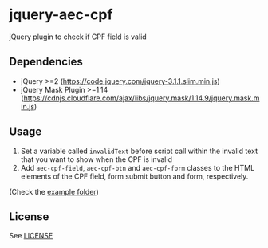 # jquery-aec-cpf
jQuery plugin to check if CPF field is valid

## Dependencies
- jQuery >=2 (https://code.jquery.com/jquery-3.1.1.slim.min.js)
- jQuery Mask Plugin >=1.14 (https://cdnjs.cloudflare.com/ajax/libs/jquery.mask/1.14.9/jquery.mask.min.js)

## Usage
1. Set a variable called `invalidText` before script call within the invalid text that you want to show when the CPF is invalid
2. Add `aec-cpf-field`, `aec-cpf-btn` and `aec-cpf-form` classes to the HTML elements of the CPF field, form submit button and form, respectively.

(Check the [example folder](example))

## License
See [LICENSE](LICENSE)
